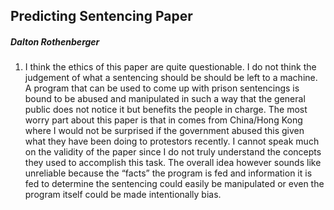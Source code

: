 ## Predicting Sentencing Paper

##### Dalton Rothenberger

1. I think the ethics of this paper are quite questionable. I do not think the judgement of what a sentencing should be should be left to a machine. A program that can be used to come up with prison sentencings is bound to be abused and manipulated in such a way that the general public does not notice it but benefits the people in charge. The most worry part about this paper is that in comes from China/Hong Kong where I would not be surprised if the government abused this given what they have been doing to protestors recently. I cannot speak much on the validity of the paper since I do not truly understand the concepts they used to accomplish this task. The overall idea however sounds like unreliable because the “facts” the program is fed and information it is fed to determine the sentencing could easily be manipulated or even the program itself could be made intentionally bias.